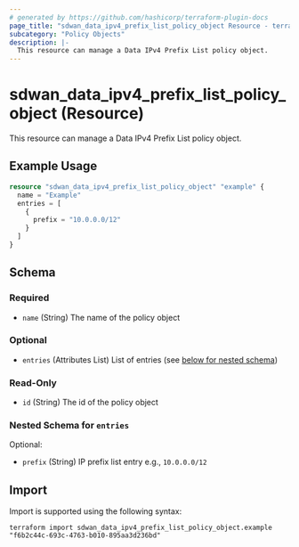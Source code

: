 ```yaml
---
# generated by https://github.com/hashicorp/terraform-plugin-docs
page_title: "sdwan_data_ipv4_prefix_list_policy_object Resource - terraform-provider-sdwan"
subcategory: "Policy Objects"
description: |-
  This resource can manage a Data IPv4 Prefix List policy object.
---
```


# sdwan_data_ipv4_prefix_list_policy_object (Resource)

This resource can manage a Data IPv4 Prefix List policy object.

## Example Usage

```terraform
resource "sdwan_data_ipv4_prefix_list_policy_object" "example" {
  name = "Example"
  entries = [
    {
      prefix = "10.0.0.0/12"
    }
  ]
}
```

<!-- schema generated by tfplugindocs -->
## Schema

### Required

- `name` (String) The name of the policy object

### Optional

- `entries` (Attributes List) List of entries (see [below for nested schema](#nestedatt--entries))

### Read-Only

- `id` (String) The id of the policy object

<a id="nestedatt--entries"></a>
### Nested Schema for `entries`

Optional:

- `prefix` (String) IP prefix list entry e.g., `10.0.0.0/12`

## Import

Import is supported using the following syntax:

```shell
terraform import sdwan_data_ipv4_prefix_list_policy_object.example "f6b2c44c-693c-4763-b010-895aa3d236bd"
```
